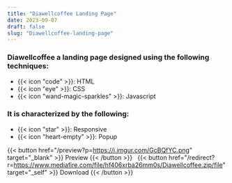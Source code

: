 ```yaml
---
title: "Diawellcoffee Landing Page"
date: 2023-09-07
draft: false
slug: "Diawellcoffee-landing-page"
---
```

### __Diawellcoffee__ a __landing page__ designed using the following techniques:
- {{< icon "code" >}}: HTML
- {{< icon "eye" >}}: CSS
- {{< icon "wand-magic-sparkles" >}}: Javascript  

### It is characterized by the following:
- {{< icon "star" >}}: Responsive
- {{< icon "heart-empty" >}}:  Popup

<!--adsense-->

{{< button href="/preview?p=https://i.imgur.com/GcBQfYC.png" target="_blank" >}}
Preview
{{< /button >}} &nbsp; {{< button href="/redirect?r=https://www.mediafire.com/file/hf406xrba26mm0s/Diawellcoffee.zip/file" target="_self" >}}
Download
{{< /button >}}